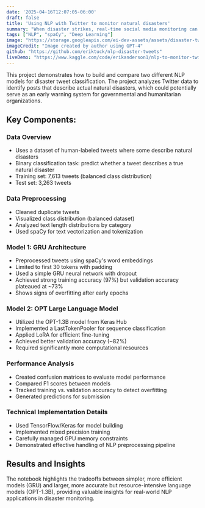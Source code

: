 ```yaml
---
date: '2025-04-16T12:07:05-06:00'
draft: false
title: 'Using NLP with Twitter to monitor natural disasters'
summary: "When disaster strikes, real-time social media monitoring can be a powerful tool for early warning and response. This project analyzes Twitter data to identify posts that describe actual natural disasters, which could potentially serve as an early warning system for governmental and humanitarian organizations."
tags: ["NLP", "spaCy", "Deep Learning"]
image: "https://storage.googleapis.com/ei-dev-assets/assets/disaster-tweets-post.png"
imageCredit: "Image created by author using GPT-4"
github: "https://github.com/eriktuck/nlp-disaster-tweets"
liveDemo: "https://www.kaggle.com/code/erikanderson1/nlp-to-monitor-twitter-for-natural-disasters"
---
```


This project demonstrates how to build and compare two different NLP models for disaster tweet classification. The project analyzes Twitter data to identify posts that describe actual natural disasters, which could potentially serve as an early warning system for governmental and humanitarian organizations.

## Key Components:

### Data Overview

-   Uses a dataset of human-labeled tweets where some describe natural disasters
-   Binary classification task: predict whether a tweet describes a true natural disaster
-   Training set: 7,613 tweets (balanced class distribution)
-   Test set: 3,263 tweets

### Data Preprocessing

-   Cleaned duplicate tweets
-   Visualized class distribution (balanced dataset)
-   Analyzed text length distributions by category
-   Used spaCy for text vectorization and tokenization

### Model 1: GRU Architecture

-   Preprocessed tweets using spaCy's word embeddings
-   Limited to first 30 tokens with padding
-   Used a simple GRU neural network with dropout
-   Achieved strong training accuracy (97%) but validation accuracy plateaued at ~73%
-   Shows signs of overfitting after early epochs

### Model 2: OPT Large Language Model

-   Utilized the OPT-1.3B model from Keras Hub
-   Implemented a LastTokenPooler for sequence classification
-   Applied LoRA for efficient fine-tuning
-   Achieved better validation accuracy (~82%)
-   Required significantly more computational resources

### Performance Analysis

-   Created confusion matrices to evaluate model performance
-   Compared F1 scores between models
-   Tracked training vs. validation accuracy to detect overfitting
-   Generated predictions for submission

### Technical Implementation Details

-   Used TensorFlow/Keras for model building
-   Implemented mixed precision training
-   Carefully managed GPU memory constraints
-   Demonstrated effective handling of NLP preprocessing pipeline

## Results and Insights

The notebook highlights the tradeoffs between simpler, more efficient models (GRU) and larger, more accurate but resource-intensive language models (OPT-1.3B), providing valuable insights for real-world NLP applications in disaster monitoring.

